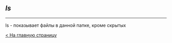 ## ***ls***
---
ls - показывает файлы в данной папке, кроме скрытых

[< На главную страницу](readme.md)